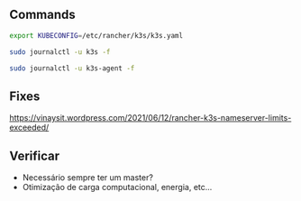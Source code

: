 ## Commands

```sh
export KUBECONFIG=/etc/rancher/k3s/k3s.yaml
```

```sh
sudo journalctl -u k3s -f
```

```sh
sudo journalctl -u k3s-agent -f
```


## Fixes

https://vinaysit.wordpress.com/2021/06/12/rancher-k3s-nameserver-limits-exceeded/


## Verificar

- Necessário sempre ter um master?
- Otimização de carga computacional, energia, etc...